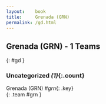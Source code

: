 ```yaml
---
layout:    book
title:     Grenada (GRN)
permalink: /gd.html
---
```


## Grenada (GRN) - 1 Teams
{: #gd }









### Uncategorized _(1)_{:.count}

Grenada  (GRN)  _#grn_{: .key} <br>
{: .team #grn }


 
